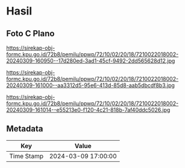 # Hasil

## Foto C Plano

https://sirekap-obj-formc.kpu.go.id/72b8/pemilu/ppwp/72/10/02/20/18/7210022018002-20240309-160950--17d280ed-3ad1-45cf-9492-2dd565628d12.jpg

https://sirekap-obj-formc.kpu.go.id/72b8/pemilu/ppwp/72/10/02/20/18/7210022018002-20240309-161000--aa3312d5-95e6-413d-85d8-aab5dbcdf8b3.jpg

https://sirekap-obj-formc.kpu.go.id/72b8/pemilu/ppwp/72/10/02/20/18/7210022018002-20240309-161014--e55213e0-f120-4c21-818b-7af40ddc5026.jpg


## Metadata

| Key        | Value               |
| ---------- | ------------------- |
| Time Stamp | 2024-03-09 17:00:00 |




